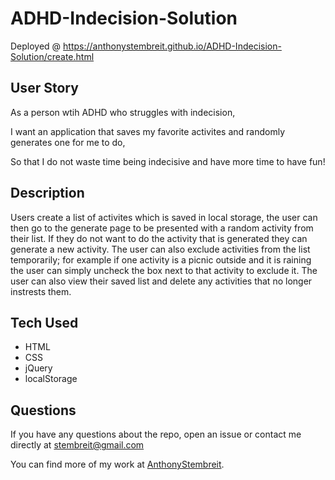 # ADHD-Indecision-Solution

Deployed @  https://anthonystembreit.github.io/ADHD-Indecision-Solution/create.html

## User Story

As a person wtih ADHD who struggles with indecision,

I want an application that saves my favorite activites and randomly generates one for me to do,

So that I do not waste time being indecisive and have more time to have fun!

## Description
Users create a list of activites which is saved in local storage, the user can then go to the generate page to be presented with a random activity from their list. If they do not want to do the activity that is generated they can generate a new activity. The user can also exclude activities from the list temporarily; for example if one activity is a picnic outside and it is raining the user can simply uncheck the box next to that activity to exclude it. The user can also view their saved list and delete any activities that no longer instrests them. 

## Tech Used

* HTML
* CSS
* jQuery
* localStorage

## Questions

If you have any questions about the repo, open an issue or contact me directly at stembreit@gmail.com

You can find more of my work at [AnthonyStembreit](https://github.com/AnthonyStembreit/).

